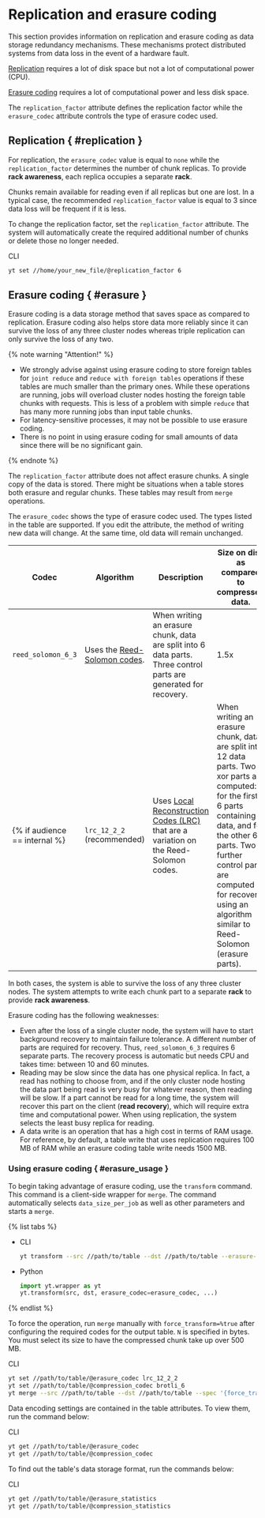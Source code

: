 # Replication and erasure coding

This section provides information on replication and erasure coding as data storage redundancy mechanisms. These mechanisms protect distributed systems from data loss in the event of a hardware fault.

[Replication](https://en.wikipedia.org/wiki/Replication_(computing)) requires a lot of disk space but not a lot of computational power (CPU).

[Erasure coding](https://en.wikipedia.org/wiki/Erasure_code) requires a lot of computational power and less disk space.

The `replication_factor` attribute defines the replication factor while the `erasure_codec` attribute controls the type of erasure codec used.

## Replication { #replication }

For replication, the `erasure_codec` value is equal to `none` while the `replication_factor` determines the number of chunk replicas. To provide **rack awareness**, each replica occupies a separate **rack**.

Chunks remain available for reading even if all replicas but one are lost. In a typical case, the recommended `replication_factor` value is equal to 3 since data loss will be frequent if it is less.

To change the replication factor, set the `replication_factor` attribute. The system will automatically create the required additional number of chunks or delete those no longer needed.

CLI
```bash
yt set //home/your_new_file/@replication_factor 6
```

## Erasure coding { #erasure }

Erasure coding is a data storage method that saves space as compared to replication. Erasure coding also helps store data more reliably since it can survive the loss of any three cluster nodes whereas triple replication can only survive the loss of any two.

{% note warning "Attention!" %}

- We strongly advise against using erasure coding to store foreign tables for `joint reduce` and `reduce with foreign tables` operations if these tables are much smaller than the primary ones. While these operations are running, jobs will overload cluster nodes hosting the foreign table chunks with requests. This is less of a problem with simple `reduce` that has many more running jobs than input table chunks.
- For latency-sensitive processes, it may not be possible to use erasure coding.
- There is no point in using erasure coding for small amounts of data since there will be no significant gain.

{% endnote %}

The `replication_factor` attribute does not affect erasure chunks. A single copy of the data is stored.
There might be situations when a table stores both erasure and regular chunks. These tables may result from `merge` operations.

The `erasure_codec` shows the type of erasure codec used. The types listed in the table are supported.
If you edit the attribute, the method of writing new data will change. At the same time, old data will remain unchanged.


| Codec | Algorithm | Description | Size on disk as compared to compressed data. | Recovery cost. |
|-------|----------|----------|------------------------|--------------------------|
| `reed_solomon_6_3` | Uses the [Reed-Solomon codes](https://en.wikipedia.org/wiki/Reed-Solomon_error_correction). | When writing an erasure chunk, data are split into 6 data parts. Three control parts are generated for recovery. | 1.5x | The recovery cost is high in CPU resources and time. |
{% if audience == internal %} | `lrc_12_2_2` (recommended) | Uses [Local Reconstruction Codes (LRC)](https://www.microsoft.com/en-us/research/publication/erasure-coding-in-windows-azure-storage/?from=http%3A%2F%2Fresearch.microsoft.com%2Fpubs%2F179583%2Flrc12-cheng%2520webpage.pdf) that are a variation on the Reed-Solomon codes. | When writing an erasure chunk, data are split into 12 data parts. Two xor parts are computed: for the first 6 parts containing data, and for the other 6 parts. Two further control parts are computed for recovery using an algorithm similar to Reed-Solomon (erasure parts). | 1.33x | The recovery cost is moderate in CPU resources and time. | {% endif %}

In both cases, the system is able to survive the loss of any three cluster nodes.
The system attempts to write each chunk part to a separate **rack** to provide **rack awareness**.

Erasure coding has the following weaknesses:

- Even after the loss of a single cluster node, the system will have to start background recovery to maintain failure tolerance. A different number of parts are required for recovery. Thus, `reed_solomon_6_3` requires 6 separate parts. The recovery process is automatic but needs CPU and takes time: between 10 and 60 minutes.
- Reading may be slow since the data has one physical replica. In fact, a read has nothing to choose from, and if the only cluster node hosting the data part being read is very busy for whatever reason, then reading will be slow. If a part cannot be read for a long time, the system will recover this part on the client (**read recovery**), which will require extra time and computational power. When using replication, the system selects the least busy replica for reading.
- A data write is an operation that has a high cost in terms of RAM usage. For reference, by default, a table write that uses replication requires 100 MB of RAM while an erasure coding table write needs 1500 MB.

### Using erasure coding { #erasure_usage }

To begin taking advantage of erasure coding, use the `transform` command.
This command is a client-side wrapper for `merge`. The command automatically selects `data_size_per_job` as well as other parameters and starts a `merge`.

{% list tabs %}

- CLI
   ```bash
   yt transform --src //path/to/table --dst //path/to/table --erasure-codec lrc_12_2_2 --compression-codec brotli_6
   ```

- Python
   ```python
   import yt.wrapper as yt
   yt.transform(src, dst, erasure_codec=erasure_codec, ...)
   ```

{% endlist %}

To force the operation, run `merge` manually with `force_transform=%true` after configuring the required codes for the output table.
`N` is specified in bytes. You must select its size to have the compressed chunk take up over 500 MB.

CLI
```bash
yt set //path/to/table/@erasure_codec lrc_12_2_2
yt set //path/to/table/@compression_codec brotli_6
yt merge --src //path/to/table --dst //path/to/table --spec '{force_transform = %true;data_size_per_job=N}
```

Data encoding settings are contained in the table attributes. To view them, run the command below:

CLI
```bash
yt get //path/to/table/@erasure_codec
yt get //path/to/table/@compression_codec
```

To find out the table's data storage format, run the commands below:

CLI
```bash
yt get //path/to/table/@erasure_statistics
yt get //path/to/table/@compression_statistics
```
